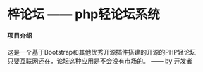 # 梓论坛 —— php轻论坛系统

#### 项目介绍
这是一个基于Bootstrap和其他优秀开源插件搭建的开源的PHP轻论坛  
只要互联网还在，论坛这种应用是不会没有市场的。  ——  by 开发者